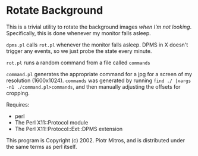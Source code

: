 Rotate Background
=================

This is a trivial utility to rotate the background images *when I'm
not looking*. Specifically, this is done whenever my monitor falls
asleep.

`dpms.pl` calls `rot.pl` whenever the monitor falls asleep. DPMS in X
doesn't trigger any events, so we just probe the state every minute.

`rot.pl` runs a random command from a file called `commands`

`command.pl` generates the appropriate command for a jpg for a screen
of my resolution (1600x1024). `commands` was generated by running
`find ./ |xargs -n1 ./command.pl>commands`, and then manually adjusting the
offsets for cropping.

Requires:

* perl
* The Perl X11::Protocol module
* The Perl X11::Protocol::Ext::DPMS extension

This program is Copyright (c) 2002. Piotr Mitros, and is distributed
under the same terms as perl itself.
